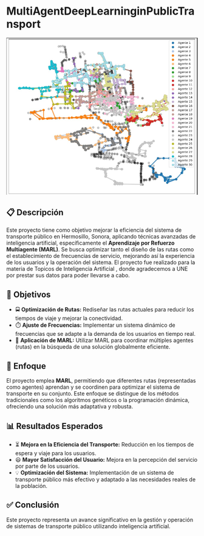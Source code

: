 # MultiAgentDeepLearninginPublicTransport

![Descripción del Proyecto](Phot.jpeg)

## 📋 Descripción
Este proyecto tiene como objetivo mejorar la eficiencia del sistema de transporte público en Hermosillo, Sonora, aplicando técnicas avanzadas de inteligencia artificial, específicamente el **Aprendizaje por Refuerzo Multiagente (MARL)**. Se busca optimizar tanto el diseño de las rutas como el establecimiento de frecuencias de servicio, mejorando así la experiencia de los usuarios y la operación del sistema.
El proyecto fue realizado para la materia de Topicos de Inteligencia Artificial , donde agradecemos a UNE por prestar sus datos para poder llevarse a cabo.

## 🎯 Objetivos
- 🚍 **Optimización de Rutas:** Rediseñar las rutas actuales para reducir los tiempos de viaje y mejorar la conectividad.
- ⏱️ **Ajuste de Frecuencias:** Implementar un sistema dinámico de frecuencias que se adapte a la demanda de los usuarios en tiempo real.
- 🤖 **Aplicación de MARL:** Utilizar MARL para coordinar múltiples agentes (rutas) en la búsqueda de una solución globalmente eficiente.

## 🚀 Enfoque
El proyecto emplea **MARL**, permitiendo que diferentes rutas (representadas como agentes) aprendan y se coordinen para optimizar el sistema de transporte en su conjunto. Este enfoque se distingue de los métodos tradicionales como los algoritmos genéticos o la programación dinámica, ofreciendo una solución más adaptativa y robusta.

## 📊 Resultados Esperados
- ⏳ **Mejora en la Eficiencia del Transporte:** Reducción en los tiempos de espera y viaje para los usuarios.
- 😃 **Mayor Satisfacción del Usuario:** Mejora en la percepción del servicio por parte de los usuarios.
- 💡 **Optimización del Sistema:** Implementación de un sistema de transporte público más efectivo y adaptado a las necesidades reales de la población.

## ✅ Conclusión
Este proyecto representa un avance significativo en la gestión y operación de sistemas de transporte público utilizando inteligencia artificial.



